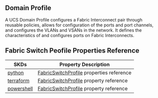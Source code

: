 ## Domain Profile
A UCS Domain Profile configures a Fabric Interconnect pair through reusable policies, allows for configuration of the ports and port channels, and configures the VLANs and VSANs in the network. It defines the characteristics of and configures ports on Fabric Interconnects. 

## Fabric Switch Peofile Properties Reference

| SKDs | Property Description
| ---- | ------------------- |
| [python](https://github.com/CiscoDevNet/intersight-python/) | [FabricSwitchProfile](https://github.com/CiscoDevNet/intersight-python/tree/main/intersight/model/fabric_switch_profile.py) properties reference |                 |
| [terraform](https://github.com/CiscoDevNet/terraform-provider-intersight/) | [FabricSwitchProfile](https://registry.terraform.io/providers/CiscoDevNet/intersight/latest/docs/resources/fabric_switch_profile) property reference |
| [powershell](https://github.com/CiscoDevNet/intersight-powershell/) | [FabricSwitchProfile](https://github.com/CiscoDevNet/intersight-powershell/blob/main/docs/New-IntersightFabricSwitchProfile.md) property reference |

